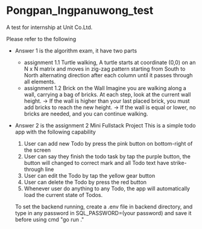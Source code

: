 # Pongpan_Ingpanuwong_test
A test for internship at Unit Co.Ltd.

Please refer to the following
- Answer 1 is the algorithm exam, it have two parts
    - assignment 1.1 Turtle walking, 
        A turtle starts at coordinate (0,0) on an N x N matrix and moves in zig-zag pattern starting from South to North alternating direction after each column until it passes through all elements.
    - assignment 1.2 Brick on the Wall
        Imagine you are walking along a wall, carrying a bag of bricks.
        At each step, look at the current wall height.
        -> If the wall is higher than your last placed brick, you must add bricks to reach
            the new height.
        -> If the wall is equal or lower, no bricks are needed, and you can continue
            walking.
- Answer 2 is the assignment 2 Mini Fullstack Project
    This is a simple todo app with the following capability
    1) User can add new Todo by press the pink button on bottom-right of the screen
    2) User can say they finish the todo task by tap the purple button, the button will changed to correct mark
        and all Todo text have strike-through line
    3) User can edit the Todo by tap the yellow gear button
    4) User can delete the Todo by press the red button
    5) Whenever user do anything to any Todo, the app will automatically load the current state of Todos.
       
    To set the backend running, create a .env file in backend directory, and type in any password in SQL_PASSWORD=(your password) and save it before using cmd "go run ."
